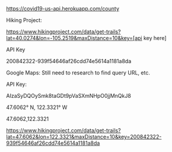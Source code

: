 https://covid19-us-api.herokuapp.com/county

Hiking Project:

https://www.hikingproject.com/data/get-trails?lat=40.0274&lon=-105.2519&maxDistance=10&key=[api key here]

API Key

200842322-939f54646af26cdd74e5614a1181a8da



Google Maps:  Still need to research to find query URL, etc.

API Key:

AIzaSyDQOySmk8taGDt9pVaSXmNHpO0jjMnQkJ8


47.6062° N, 122.3321° W

47.6062,122.3321


https://www.hikingproject.com/data/get-trails?lat=47.6062&lon=122.3321&maxDistance=10&key=200842322-939f54646af26cdd74e5614a1181a8da